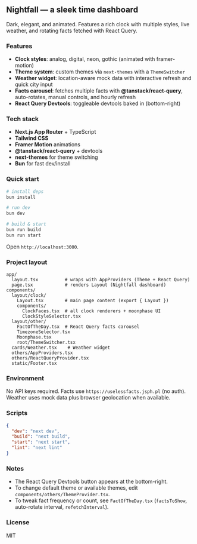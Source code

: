 ## Nightfall — a sleek time dashboard

Dark, elegant, and animated. Features a rich clock with multiple styles, live weather, and rotating facts fetched with React Query.

### Features

- **Clock styles**: analog, digital, neon, gothic (animated with framer-motion)
- **Theme system**: custom themes via `next-themes` with a `ThemeSwitcher`
- **Weather widget**: location-aware mock data with interactive refresh and quick city input
- **Facts carousel**: fetches multiple facts with **@tanstack/react-query**, auto-rotates, manual controls, and hourly refresh
- **React Query Devtools**: toggleable devtools baked in (bottom-right)

### Tech stack

- **Next.js App Router** + TypeScript
- **Tailwind CSS**
- **Framer Motion** animations
- **@tanstack/react-query** + devtools
- **next-themes** for theme switching
- **Bun** for fast dev/install

### Quick start

```bash
# install deps
bun install

# run dev
bun dev

# build & start
bun run build
bun run start
```

Open `http://localhost:3000`.

### Project layout

```
app/
  layout.tsx          # wraps with AppProviders (Theme + React Query)
  page.tsx            # renders Layout (Nightfall dashboard)
components/
  layout/clock/
    Layout.tsx        # main page content (export { Layout })
    components/
      ClockFaces.tsx  # all clock renderers + moonphase UI
      ClockStyleSelector.tsx
  layout/other/
    FactOfTheDay.tsx  # React Query facts carousel
    TimezoneSelector.tsx
    Moonphase.tsx
    root/ThemeSwitcher.tsx
  cards/Weather.tsx    # Weather widget
  others/AppProviders.tsx
  others/ReactQueryProvider.tsx
  static/Footer.tsx
```

### Environment

No API keys required. Facts use `https://uselessfacts.jsph.pl` (no auth). Weather uses mock data plus browser geolocation when available.

### Scripts

```json
{
  "dev": "next dev",
  "build": "next build",
  "start": "next start",
  "lint": "next lint"
}
```

### Notes

- The React Query Devtools button appears at the bottom-right.
- To change default theme or available themes, edit `components/others/ThemeProvider.tsx`.
- To tweak fact frequency or count, see `FactOfTheDay.tsx` (`factsToShow`, auto-rotate interval, `refetchInterval`).

### License

MIT
